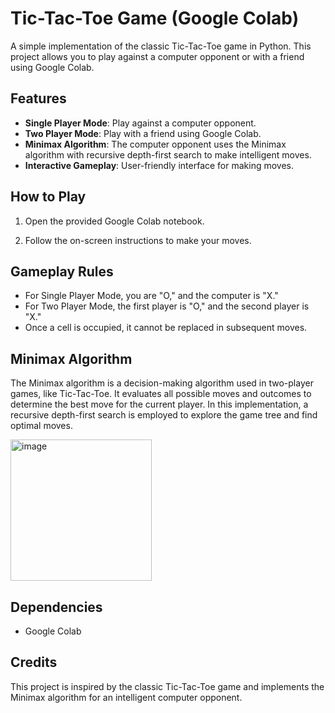 # Tic-Tac-Toe Game (Google Colab)

A simple implementation of the classic Tic-Tac-Toe game in Python. This project allows you to play against a computer opponent or with a friend using Google Colab.

## Features

- **Single Player Mode**: Play against a computer opponent.
- **Two Player Mode**: Play with a friend using Google Colab.
- **Minimax Algorithm**: The computer opponent uses the Minimax algorithm with recursive depth-first search to make intelligent moves.
- **Interactive Gameplay**: User-friendly interface for making moves.

## How to Play

1. Open the provided Google Colab notebook.

2. Follow the on-screen instructions to make your moves.

## Gameplay Rules

- For Single Player Mode, you are "O," and the computer is "X."
- For Two Player Mode, the first player is "O," and the second player is "X."
- Once a cell is occupied, it cannot be replaced in subsequent moves.

## Minimax Algorithm

The Minimax algorithm is a decision-making algorithm used in two-player games, like Tic-Tac-Toe. It evaluates all possible moves and outcomes to determine the best move for the current player. In this implementation, a recursive depth-first search is employed to explore the game tree and find optimal moves.

<img width="226" alt="image" src="https://github.com/Shyam-Prasath/tic-tae-toe/assets/117503407/744493c0-e50a-43d4-92b0-d665771f5bb8">


## Dependencies

- Google Colab

## Credits

This project is inspired by the classic Tic-Tac-Toe game and implements the Minimax algorithm for an intelligent computer opponent.

